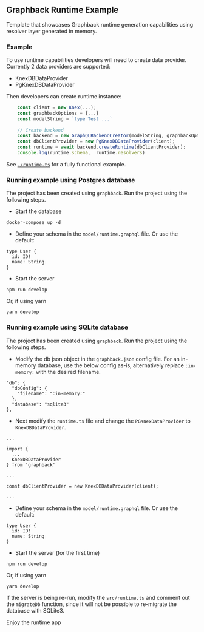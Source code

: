 ## Graphback Runtime Example

Template that showcases Graphback runtime generation capabilities using 
resolver layer generated in memory. 

### Example 

To use runtime capabilities developers will need to create data provider.
Currently 2 data providers are supported:

 - KnexDBDataProvider
 - PgKnexDBDataProvider

Then developers can create runtime instance:

```ts
    const client = new Knex(...);
    const graphbackOptions = {...}
    const modelString = `type Test ...`
    
    // Create backend
    const backend = new GraphQLBackendCreator(modelString, graphbackOptions);
    const dbClientProvider = new PgKnexDBDataProvider(client);
    const runtime = await backend.createRuntime(dbClientProvider);
    console.log(runtime.schema,  runtime.resolvers)
```    

See [`./runtime.ts`](https://github.com/aerogear/graphback/blob/master/examples/runtime-example/src/runtime.ts#L32) for a fully functional example.

### Running example using Postgres database

The project has been created using `graphback`. Run the project using the following steps. 
- Start the database
```
docker-compose up -d
```

- Define your schema in the `model/runtime.graphql` file. Or use the default:

```
type User {
  id: ID!
  name: String
}
```

- Start the server
```
npm run develop
```

Or, if using yarn

```
yarn develop
```

### Running example using SQLite database

The project has been created using `graphback`. Run the project using the following steps. 
- Modify the db json object in the `graphback.json` config file. For an in-memory database, use the below config as-is, alternatively replace `:in-memory:` with the desired filename.
```
"db": {
  "dbConfig": {
    "filename": ":in-memory:"
  },
  "database": "sqlite3"
},
```

- Next modify the `runtime.ts` file and change the `PGKnexDataProvider` to `KnexDBDataProvider`.
```
...

import {
  ...
  KnexDBDataProvider
} from 'graphback'

...

const dbClientProvider = new KnexDBDataProvider(client);

...
```

- Define your schema in the `model/runtime.graphql` file. Or use the default:

```
type User {
  id: ID!
  name: String
}
```

- Start the server (for the first time)
```
npm run develop
```
Or, if using yarn
```
yarn develop
```

If the server is being re-run, modify the `src/runtime.ts` and comment out the `migrateDb` function, since it will not be possible to re-migrate the database with SQLite3.


Enjoy the runtime app
